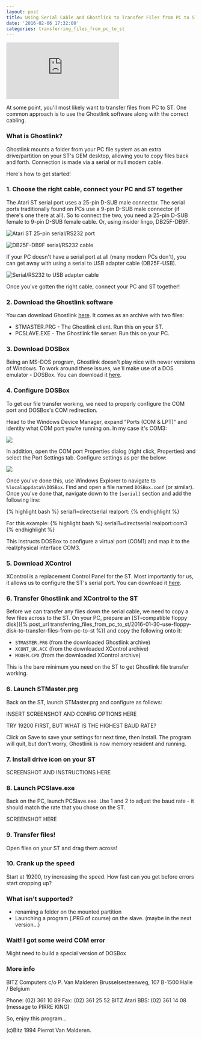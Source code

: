 ```yaml
---
layout: post
title: Using Serial Cable and Ghostlink to Transfer Files from PC to ST
date: '2016-02-06 17:32:00'
categories: transferring_files_from_pc_to_st
---
```


<div class="youtube-container">
<iframe src="https://www.youtube.com/embed/N_l7VXHF9m0?rel=0" 
frameborder="0" allowfullscreen class="youtube-video"></iframe>
</div> 

At some point, you'll most likely want to transfer files from PC to ST. One common approach is to use the Ghostlink software along with the correct cabling.

### What is Ghostlink?

Ghostlink mounts a folder from your PC file system as an extra drive/partition on your ST's GEM desktop, allowing you to copy files back and forth. Connection is made via a serial or null modem cable.

Here's how to get started!

### 1. Choose the right cable, connect your PC and ST together

The Atari ST serial port uses a 25-pin D-SUB male connector. The serial ports traditionally found on PCs use a 9-pin D-SUB male connector (if there's one there at all). So to connect the two, you need a 25-pin D-SUB female to 9-pin D-SUB female cable. Or, using insider lingo, DB25F-DB9F.

![](/img/posts/atari_st_rs232_serial_port_25pin_db25.jpg "Atari ST 25-pin serial/RS232 port")

![](/img/posts/atari_st_rs232_serial_cable_db25f-db9f.jpg "DB25F-DB9F serial/RS232 cable")

If your PC doesn't have a serial port at all (many modern PCs don't), you can get away with using a serial to USB adapter cable (DB25F-USB).

![](/img/posts/atari_st_rs232_serial_to_usb_adapter.jpg "Serial/RS232 to USB adapter cable")

Once you've gotten the right cable, connect your PC and ST together!

### 2. Download the Ghostlink software

You can download Ghostlink <a href="http://www.chebucto.ns.ca/Services/PDA/AtariSTMisc.shtml" target="_blank">here</a>. It comes as an archive with two files:

* STMASTER.PRG - The Ghostlink client. Run this on your ST.
* PCSLAVE.EXE - The Ghostlink file server. Run this on your PC.

### 3. Download DOSBox

Being an MS-DOS program, Ghostlink doesn't play nice with newer versions of Windows. To work around these issues, we'll make use of a DOS emulator - DOSBox. You can download it <a href="http://www.dosbox.com/download.php?main=1" target="_blank">here</a>. 

### 4. Configure DOSBox

To get our file transfer working, we need to properly configure the COM port and DOSBox's COM redirection.

Head to the Windows Device Manager, expand "Ports (COM & LPT)" and identity what COM port you're running on. In my case it's COM3:

![](/img/posts/device_manager_com_ports.png)

In addition, open the COM port Properties dialog (right click, Properties) and select the Port Settings tab. Configure settings as per the below:

![](/img/posts/device_manager_com_port_settings.png)

Once you've done this, use Windows Explorer to navigate to <code>%localappdata%\DOSBox</code>. Find and open a file named <code>DOSBox.conf</code> (or similar). Once you've done that, navigate down to the <code>[serial]</code> section and add the following line:

{% highlight bash %}
serial1=directserial realport:<MY REAL COM PORT>
{% endhighlight %}

For this example:
{% highlight bash %}
serial1=directserial realport:com3
{% endhighlight %}

This instructs DOSBox to configure a virtual port (COM1) and map it to the real/physical interface COM3.

### 5. Download XControl

XControl is a replacement Control Panel for the ST. Most importantly for us, it allows us to configure the ST's serial port. You can download it <a href="https://sites.google.com/site/stessential/control-panel-replacements/xcontrol" target="_blank">here</a>.

### 6. Transfer Ghostlink and XControl to the ST

Before we can transfer any files down the serial cable, we need to copy a few files across to the ST. On your PC, prepare an [ST-compatible floppy disk]({% post_url transferring_files_from_pc_to_st/2016-01-30-use-floppy-disk-to-transfer-files-from-pc-to-st %}) and copy the following onto it:

* <code>STMASTER.PRG</code> (from the downloaded Ghostlink archive)
* <code>XCONT_UK.ACC</code> (from the downloaded XControl archive)
* <code>MODEM.CPX</code> (from the downloaded XControl archive)

This is the bare minimum you need on the ST to get Ghostlink file transfer working.

### 6. Launch STMaster.prg

Back on the ST, launch STMaster.prg and configure as follows:

INSERT SCREENSHOT AND CONFIG OPTIONS HERE

TRY 19200 FIRST, BUT WHAT IS THE HIGHEST BAUD RATE?

Click on Save to save your settings for next time, then Install. The program will quit, but don't worry, Ghostlink is now memory resident and running.

### 7. Install drive icon on your ST

SCREENSHOT AND INSTRUCTIONS HERE

### 8. Launch PCSlave.exe

Back on the PC, launch PCSlave.exe. Use 1 and 2 to adjust the baud rate - it should match the rate that you chose on the ST.

SCREENSHOT HERE

### 9. Transfer files!

Open files on your ST and drag them across!

### 10. Crank up the speed

Start at 19200, try increasing the speed. How fast can you get before errors start cropping up?

### What isn't supported?

* renaming a folder on the mounted partition
* Launching a program (.PRG of course) on the slave. (maybe in the next version...)

### Wait! I got some weird COM error

Might need to build a special version of DOSBox

### More info

BITZ Computers c/o P. Van Malderen
Brusselsesteenweg, 107
B-1500 Halle / Belgium

Phone: (02) 361 10 89
Fax: (02) 361 25 52 
BITZ Atari BBS: (02) 361 14 08 (message to PIRRE KING)

So, enjoy this program...

(c)Bitz 1994 Pierrot Van Malderen.